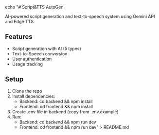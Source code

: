 echo "# Script&TTS AutoGen

AI-powered script generation and text-to-speech system using Gemini API and Edge TTS.

## Features
- Script generation with AI (5 types)
- Text-to-Speech conversion
- User authentication
- Usage tracking

## Setup
1. Clone the repo
2. Install dependencies:
   - Backend: cd backend && npm install
   - Frontend: cd frontend && npm install
3. Create .env file in backend (copy from .env.example)
4. Run:
   - Backend: cd backend && npm run dev
   - Frontend: cd frontend && npm run dev" > README.md